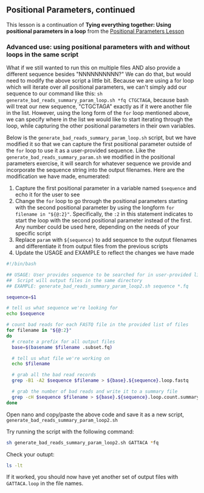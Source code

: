 ## Positional Parameters, continued

This lesson is a continuation of **Tying everything together: Using positional parameters in a loop** from the [Positional Parameters Lesson](https://github.com/hbctraining/Training-modules/blob/heather_edits/Accelerate_with_automation/lessons/positional_params.md)

### Advanced use: using positional parameters with and without loops in the same script

What if we still wanted to run this on multiple files AND also provide a different sequence besides "NNNNNNNNNN?" We can do that, but would need to modify the above script a little bit. Because we are using a for loop which will iterate over all positional parameters, we can't simply add our sequence to our command like this: `sh generate_bad_reads_summary_param_loop.sh *fq CTGCTAGA`, because bash will treat our new sequence, "CTGCTAGA" exactly as if it were another file in the list. However, using the long form of the `for` loop mentioned above, we can specify where in the list we would like to start iterating through the loop, while capturing the other positional parameters in their own variables.

Below is the `generate_bad_reads_summary_param_loop.sh` script, but we have modified it so that we can capture the first positional parameter outside of the `for` loop to use it as a user-provided sequence. Like the `generate_bad_reads_summary_param.sh` we modified in the positional parameters exercise, it will search for whatever sequence we provide and incorporate the sequence string into the output filenames. Here are the modification we have made, enumerated:
1. Capture the first positional parameter in a variable named `$sequence` and echo it for the user to see
3. Change the `for` loop to go through the positional parameters starting with the second positional parameter by using the longform `for filename in "${@:2}"`. Specifically, the `:2` in this statement indicates to start the loop with the second positional parameter instead of the first. Any number could be used here, depending on the needs of your specific script 
4. Replace `param` with `${sequence}` to add sequence to the output filenames and differentiate it from output files from the previous scripts
5. Update the USAGE and EXAMPLE to reflect the changes we have made

```bash
#!/bin/bash 

## USAGE: User provides sequence to be searched for in user-provided list of files
##  Script will output files in the same directory
## EXAMPLE: generate_bad_reads_summary_param_loop2.sh sequence *.fq

sequence=$1

# tell us what sequence we're looking for
echo $sequence

# count bad reads for each FASTQ file in the provided list of files
for filename in "${@:2}"
do 
  # create a prefix for all output files
  base=$(basename $filename .subset.fq)

  # tell us what file we're working on	
  echo $filename

  # grab all the bad read records
  grep -B1 -A2 $sequence $filename > ${base}.${sequence}.loop.fastq

  # grab the number of bad reads and write it to a summary file
  grep -cH $sequence $filename > ${base}.${sequence}.loop.count.summary
done
```
Open nano and copy/paste the above code and save it as a new script, `generate_bad_reads_summary_param_loop2.sh`

Try running the script with the following command:

```bash
sh generate_bad_reads_summary_param_loop2.sh GATTACA *fq
```

Check your outupt:
```bash
ls -lt
```
If it worked, you should now have yet another set of output files with `GATTACA.loop` in the file names.
